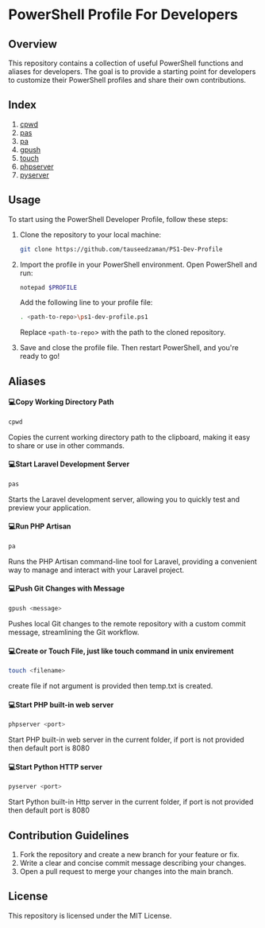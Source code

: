 # PowerShell Profile For Developers

## Overview

This repository contains a collection of useful PowerShell functions and aliases for developers. The goal is to provide a starting point for developers to customize their PowerShell profiles and share their own contributions.

## Index

1. [cpwd](#cpwd)
2. [pas](#pas)
3. [pa](#pa)
4. [gpush](#gpush)
5. [touch](#touch)
6. [phpserver](#phpserver)
7. [pyserver](#pyserver)

## Usage
To start using the PowerShell Developer Profile, follow these steps:

1. Clone the repository to your local machine:

   ```sh
   git clone https://github.com/tauseedzaman/PS1-Dev-Profile
   ```
2. Import the profile in your PowerShell environment. Open PowerShell and run:
   ```sh
   notepad $PROFILE
   ```
   Add the following line to your profile file:
   ```sh
   . <path-to-repo>\ps1-dev-profile.ps1
   ```

   Replace `<path-to-repo`> with the path to the cloned repository.

3. Save and close the profile file. Then restart PowerShell, and you're ready to go!



## Aliases

#### 💻<a name="cpwd">Copy Working Directory Path</a>

```sh
cpwd
```
Copies the current working directory path to the clipboard, making it easy to share or use in other commands.

#### 💻<a name="pas"></a>Start Laravel Development Server</a>

```sh
pas
```
Starts the Laravel development server, allowing you to quickly test and preview your application.

#### 💻<a name="pa"></a>Run PHP Artisan</a>

```sh
pa
```

Runs the PHP Artisan command-line tool for Laravel, providing a convenient way to manage and interact with your Laravel project.

#### 💻<a name="gpush"></a>Push Git Changes with Message

```sh
gpush <message>
```
Pushes local Git changes to the remote repository with a custom commit message, streamlining the Git workflow.

#### 💻<a name="touch"></a>Create or Touch File, just like touch command in unix envirement

```sh
touch <filename>
```
create file if not argument is provided then temp.txt is created.

#### 💻<a name="phpserver"></a>Start PHP built-in web server

```sh
phpserver <port>
```
Start PHP built-in web server in the current folder, if port is not provided then default port is 8080

#### 💻<a name="pyserver"></a>Start Python HTTP server

```sh
pyserver <port>
```
Start Python built-in Http server in the current folder, if port is not provided then default port is 8080


## Contribution Guidelines

1. Fork the repository and create a new branch for your feature or fix.
2. Write a clear and concise commit message describing your changes.
3. Open a pull request to merge your changes into the main branch.

## License

This repository is licensed under the MIT License.
